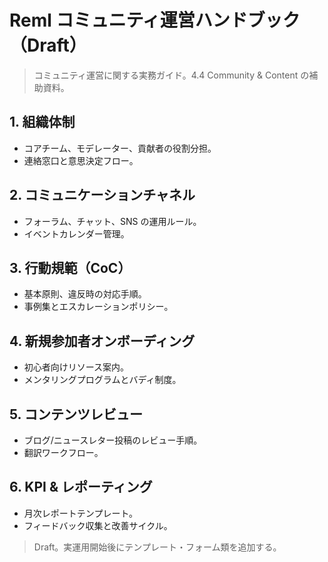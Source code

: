 # Reml コミュニティ運営ハンドブック（Draft）

> コミュニティ運営に関する実務ガイド。4.4 Community & Content の補助資料。

## 1. 組織体制
- コアチーム、モデレーター、貢献者の役割分担。
- 連絡窓口と意思決定フロー。

## 2. コミュニケーションチャネル
- フォーラム、チャット、SNS の運用ルール。
- イベントカレンダー管理。

## 3. 行動規範（CoC）
- 基本原則、違反時の対応手順。
- 事例集とエスカレーションポリシー。

## 4. 新規参加者オンボーディング
- 初心者向けリソース案内。
- メンタリングプログラムとバディ制度。

## 5. コンテンツレビュー
- ブログ/ニュースレター投稿のレビュー手順。
- 翻訳ワークフロー。

## 6. KPI & レポーティング
- 月次レポートテンプレート。
- フィードバック収集と改善サイクル。

> Draft。実運用開始後にテンプレート・フォーム類を追加する。
